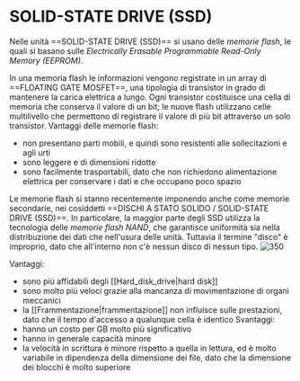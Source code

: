 # SOLID-STATE DRIVE (SSD)
Nelle unità ==SOLID-STATE DRIVE (SSD)== si usano delle _memorie flash_, le quali si basano sulle _Electrically Erasable Programmable Read-Only Memory (EEPROM)_.

In una memoria flash le informazioni vengono registrate in un array di ==FLOATING GATE MOSFET==, una tipologia di transistor in grado di mantenere la carica elettrica a lungo. Ogni transistor costituisce una cella di memoria che conserva il valore di un bit; le nuove flash utilizzano celle multilivello che permettono di registrare il valore di più bit attraverso un solo transistor.
Vantaggi delle memorie flash:
- non presentano parti mobili, e quindi sono resistenti alle sollecitazioni e agli urti
- sono leggere e di dimensioni ridotte
- sono facilmente trasportabili, dato che non richiedono alimentazione elettrica per conservare i dati e che occupano poco spazio

Le memorie flash si stanno recentemente imponendo anche come memorie secondarie, nei cosiddetti ==DISCHI A STATO SOLIDO / SOLID-STATE DRIVE (SSD)==. In particolare, la maggior parte degli SSD utilizza la tecnologia delle _memorie flash NAND_, che garantisce uniformità sia nella distribuzione dei dati che nell'usura delle unità. Tuttavia il termine "disco" è improprio, dato che all'interno non c'è nessun disco di nessun tipo.
![350](ssd.png)

Vantaggi:
- sono più affidabili degli [[Hard_disk_drive|hard disk]]
- sono molto più veloci grazie alla mancanza di movimentazione di organi meccanici
- la [[Frammentazione|frammentazione]] non influisce sulle prestazioni, dato che il tempo d'accesso a qualunque cella è identico
Svantaggi:
- hanno un costo per GB molto più significativo
- hanno in generale capacità minore
- la velocità in scrittura è minore rispetto a quella in lettura, ed è molto variabile in dipendenza della dimensione dei file, dato che la dimensione dei blocchi è molto superiore